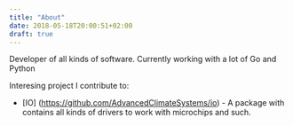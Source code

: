 ```yaml
---
title: "About"
date: 2018-05-18T20:00:51+02:00
draft: true
---
```

Developer of all kinds of software. Currently working with a lot of Go and Python

Interesing project I contribute to:

* [IO] (https://github.com/AdvancedClimateSystems/io) - A package with contains all kinds of drivers to work with microchips and such.
